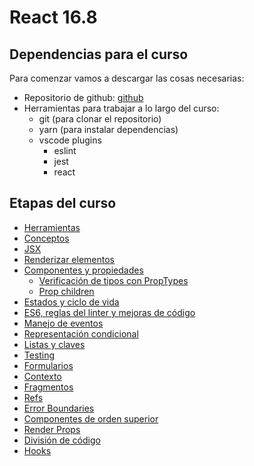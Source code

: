 # React 16.8

## Dependencias para el curso
Para comenzar vamos a descargar las cosas necesarias:
- Repositorio de github: [github](https://github.com/FedeG/react-workshop-16-8)
- Herramientas para trabajar a lo largo del curso:
  - git (para clonar el repositorio)
  - yarn (para instalar dependencias)
  - vscode plugins
    - eslint
    - jest
    - react

## Etapas del curso
- [Herramientas](https://fedeg.github.io/react-workshop-16-8/#/react/tools.md)
- [Conceptos](https://fedeg.github.io/react-workshop-16-8/#/react/overview.md)
- [JSX](https://fedeg.github.io/react-workshop-16-8/#/react/jsx.md)
- [Renderizar elementos](https://fedeg.github.io/react-workshop-16-8/#/react/rendering_element.md)
- [Componentes y propiedades](https://fedeg.github.io/react-workshop-16-8/#/react/components_and_props.md)
  - [Verificación de tipos con PropTypes](https://fedeg.github.io/react-workshop-16-8/#/react/typechecking_with_proptypes.md)
  - [Prop children](https://fedeg.github.io/react-workshop-16-8/#/react/react_this_props_children.md)
- [Estados y ciclo de vida](https://fedeg.github.io/react-workshop-16-8/#/react/state_and_lifecycle.md)
- [ES6, reglas del linter y mejoras de código](https://fedeg.github.io/react-workshop-16-8/#/react/sugar_syntax.md)
- [Manejo de eventos](https://fedeg.github.io/react-workshop-16-8/#/react/handling_events.md)
- [Representación condicional](https://fedeg.github.io/react-workshop-16-8/#/react/conditional_rendering.md)
- [Listas y claves](https://fedeg.github.io/react-workshop-16-8/#/react/lists_and_keys.md)
- [Testing](https://fedeg.github.io/react-workshop-16-8/#/https://jestjs.io/docs/es-ES/tutorial-react)
- [Formularios](https://fedeg.github.io/react-workshop-16-8/#/react/forms.md)
- [Contexto](https://fedeg.github.io/react-workshop-16-8/#/react/context.md)
- [Fragmentos](https://fedeg.github.io/react-workshop-16-8/#/react/fragments.md)
- [Refs](https://fedeg.github.io/react-workshop-16-8/#/react/refs.md)
- [Error Boundaries](https://fedeg.github.io/react-workshop-16-8/#/react/error_boundaries.md)
- [Componentes de orden superior](https://fedeg.github.io/react-workshop-16-8/#/react/higher_order_components.md)
- [Render Props](https://fedeg.github.io/react-workshop-16-8/#/react/render-props.md)
- [División de código](https://fedeg.github.io/react-workshop-16-8/#/react/code_splitting.md)
- [Hooks](https://fedeg.github.io/react-workshop-16-8/#/react/hooks.md)
